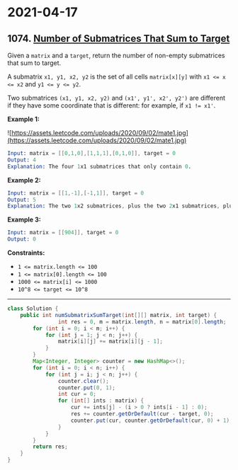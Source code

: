 # 2021-04-17

## 1074. [Number of Submatrices That Sum to Target](https://leetcode.com/problems/number-of-submatrices-that-sum-to-target/)

Given a `matrix` and a `target`, return the number of non-empty submatrices that sum to target.

A submatrix `x1, y1, x2, y2` is the set of all cells `matrix[x][y]` with `x1 <= x <= x2` and `y1 <= y <= y2`.

Two submatrices `(x1, y1, x2, y2)` and `(x1', y1', x2', y2')` are different if they have some coordinate that is different: for example, if `x1 != x1'`.

**Example 1:**

![https://assets.leetcode.com/uploads/2020/09/02/mate1.jpg](https://assets.leetcode.com/uploads/2020/09/02/mate1.jpg)

```s
Input: matrix = [[0,1,0],[1,1,1],[0,1,0]], target = 0
Output: 4
Explanation: The four 1x1 submatrices that only contain 0.
```

**Example 2:**

```s
Input: matrix = [[1,-1],[-1,1]], target = 0
Output: 5
Explanation: The two 1x2 submatrices, plus the two 2x1 submatrices, plus the 2x2 submatrix.
```

**Example 3:**

```s
Input: matrix = [[904]], target = 0
Output: 0
```

**Constraints:**

- `1 <= matrix.length <= 100`
- `1 <= matrix[0].length <= 100`
- `1000 <= matrix[i] <= 1000`
- `10^8 <= target <= 10^8`

---

```java
class Solution {
    public int numSubmatrixSumTarget(int[][] matrix, int target) {
                int res = 0, m = matrix.length, n = matrix[0].length;
        for (int i = 0; i < m; i++) {
            for (int j = 1; j < n; j++) {
                matrix[i][j] += matrix[i][j - 1];
            }
        }
        Map<Integer, Integer> counter = new HashMap<>();
        for (int i = 0; i < n; i++) {
            for (int j = i; j < n; j++) {
                counter.clear();
                counter.put(0, 1);
                int cur = 0;
                for (int[] ints : matrix) {
                    cur += ints[j] - (i > 0 ? ints[i - 1] : 0);
                    res += counter.getOrDefault(cur - target, 0);
                    counter.put(cur, counter.getOrDefault(cur, 0) + 1);
                }
            }
        }
        return res;
    }
}
```
